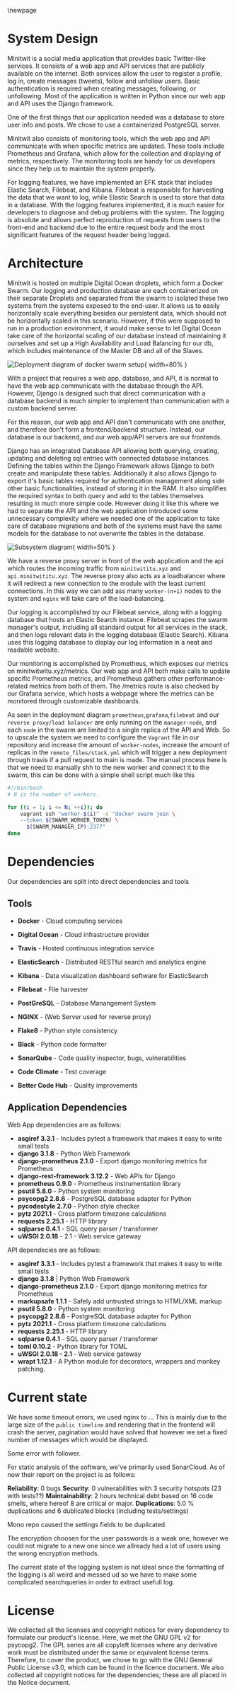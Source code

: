 \newpage

# System Design

Minitwit is a social media application that provides basic Twitter-like services. It consists of a web app and API services that are publicly available on the internet. Both services allow the user to register a profile, log in, create messages (tweets), follow and unfollow users. Basic authentication is required when creating messages, following, or unfollowing. Most of the application is written in Python since our web app and API uses the Django framework.

One of the first things that our application needed was a database to store user info and posts. We chose to use a containerized PostgreSQL server.

Minitwit also consists of monitoring tools, which the web app and API communicate with when specific metrics are updated. These tools include Prometheus and Grafana, which allow for the collection and displaying of metrics, respectively. The monitoring tools are handy for us developers since they help us to maintain the system properly.

For logging features, we have implemented an EFK stack that includes Elastic Search, Filebeat, and Kibana. Filebeat is responsible for harvesting the data that we want to log, while Elastic Search is used to store that data in a database. With the logging features implemented, it is much easier for developers to diagnose and debug problems with the system. The logging is absolute and allows perfect reproduction of requests from users to the front-end and backend due to the entire request body and the most significant features of the request header being logged.



# Architecture

Minitwit is hosted on multiple Digital Ocean droplets, which form a Docker Swarm. Our logging and production database are each containerized on their separate Droplets and separated from the swarm to isolated these two systems from the systems exposed to the end-user. It allows us to easily horizontally scale everything besides our persistent data, which should not be horizontally scaled in this scenario. However, if this were supposed to run in a production environment, it would make sense to let Digital Ocean take care of the horizontal scaling of our database instead of maintaining it ourselves and set up a  High Availability and Load Balancing for our db, which includes maintenance of the Master DB and all of the Slaves.

![Deployment diagram of docker swarm setup](images/deployment_diagram.png "Deployment Diagram"){ width=80% }

With a project that requires a web app, database, and API, it is normal to have the web app communicate with the database through the API. However, Django is designed such that direct communication with a database backend is much simpler to implement than communication with a custom backend server.

For this reason, our web app and API don't communicate with one another, and therefore don't form a frontend/backend structure. Instead, our database is our backend, and our web app/API servers are our frontends.

Django has an integrated Database API allowing both querying, creating, updating and deleting sql entries with connected database instances. Defining the tables within the Django Framework allows Django to both create and manipulate these tables. Additionally it also allows Django to export it's basic tables required for authentication management along side other basic functionalities, instead of storing it in the RAM. It also simplifies the required syntax to both query and add to the tables themselves resulting in much more simple code. However doing it like this where we had to separate the API and the web application introduced some unnecessary complexity where we needed one of the application to take care of database migrations and both of the systems must have the same models for the database to not overwrite the tables in the database.

![Subsystem diagram](images/subsystems.png "Subsystem diagram"){ width=50% }


We have a reverse proxy server in front of the web application and the api which routes the incoming traffic from `minitwititu.xyz` and `api.minitwititu.xyz`. The reverse proxy also acts as a loadbalancer where it will redirect a new connection to the module with the least current connections. In this way we can add ass many `worker-(n+1)` nodes to the system and `nginx` will take care of the load-balancing.

Our logging is accomplished by our Filebeat service, along with a logging database that hosts an Elastic Search instance. Filebeat scrapes the swarm manager's output, including all standard output for all services in the stack, and then logs relevant data in the logging database (Elastic Search). Kibana uses this logging database to display our log information in a neat and readable website.

Our monitoring is accomplished by Prometheus, which exposes our metrics on minitwitwitu.xyz/metrics. Our web app and API both make calls to update specific Prometheus metrics, and Prometheus gathers other performance-related metrics from both of them. The /metrics route is also checked by our Grafana service, which hosts a webpage where the metrics can be monitored through customizable dashboards.

As seen in the deployment diagram `prometheus`,`grafana`,`filebeat` and our `reverse proxy/load balancer` are only running on the `manager-node`, and each `node` in the swarm are limited to a single replica of the API and Web. So to upscale the system we need to configure the `Vagrant` file in our repository and increase the amount of `worker-nodes`, increase the amount of replicas in the `remote_files/stack.yml` which will trigger a new deployment through travis if a pull request to main is made. The manual process here is that we need to manually shh to the new worker and connect it to the swarm, this can be done with a simple shell script much like this

```bash
#!/bin/bash
# N is the number of workers.

for ((i = 1; i <= N; ++i)); do 
    vagrant ssh "worker-$(i)" -c "docker swarm join \
    --token $(SWARM_WORKER_TOKEN) \
      $(SWARM_MANAGER_IP):2377"
done


```


# Dependencies

Our dependencies are split into direct dependencies and tools

## Tools

- **Docker** - Cloud computing services
- **Digital Ocean** - Cloud infrastructure provider
- **Travis** - Hosted continuous integration service
- **ElasticSearch** - Distributed RESTful search and analytics engine
- **Kibana** - Data visualization dashboard software for ElasticSearch
- **Filebeat** - File harvester
- **PostGreSQL** - Database Manangement System
- **NGINX** - (Web Server used for reverse proxy)

- **Flake8** - Python style consistency
- **Black** - Python code formatter
- **SonarQube** - Code quality inspector, bugs, vulnerabilities
- **Code Climate** - Test coverage
- **Better Code Hub** - Quality improvements

## Application Dependencies

Web App dependencies are as follows:

- **asgiref 3.3.1** - Includes pytest a framework that makes it easy to write small tests
- **django 3.1.8** - Python Web Framework
- **django-prometheus 2.1.0** - Export django monitoring metrics for Prometheus
- **django-rest-framework 3.12.2** - Web APIs for Django
- **prometheus 0.9.0** - Prometheus instrumentation library
- **psutil 5.8.0** - Python system monitoring
- **psycopg2 2.8.6** - PostgreSQL database adapter for Python
- **pycodestyle 2.7.0** - Python style checker
- **pytz 2021.1** - Cross platform timezone calculations
- **requests 2.25.1** - HTTP library
- **sqlparse 0.4.1** - SQL query parser / transformer
- **uWSGI 2.0.18** - 2.1 - Web service gateway

API dependecies are as follows:

- **asgiref 3.3.1** - Includes pytest a framework that makes it easy to write small tests
- **django 3.1.8** | Python Web Framework
- **django-prometheus 2.1.0** - Export django monitoring metrics for Prometheus 
- **markupsafe 1.1.1** - Safely add untrusted strings to HTML/XML markup
- **psutil 5.8.0** - Python system monitoring
- **psycopg2 2.8.6** - PostgreSQL database adapter for Python
- **pytz 2021.1** - Cross platform timezone calculations
- **requests 2.25.1** - HTTP library
- **sqlparse 0.4.1** - SQL query parser / transformer
- **toml 0.10.2** - Python library for TOML
- **uWSGI 2.0.18 - 2.1** - Web service gateway
- **wrapt 1.12.1** - A Python module for decorators, wrappers and monkey patching.


# Current state

We have some timeout errors, we used nginx to ... This is mainly due to the large size of the `public timeline` and rendering that in the frontend will crash the server, pagination would have solved that however we set a fixed number of messages which would be displayed.

Some error with follower.

For static analysis of the software, we've primarily used SonarCloud. As of now their report on the project is as follows:

 **Reliability**: 0 bugs
 **Security**: 0 vulnerabilities with 3 security hotspots (23 with tests??)
 **Maintainability**: 2 hours technical debt based on 16 code smells, where hereof 8 are critical or major.
 **Duplications**: 5.0 % duplications and 6 dublicated blocks (including tests/settings)
 
 Mono repo caused the settings fields to be duplicated.

The encryption choosen for the user passwords is a weak one, however we could not migrate to a new one since we allready had a lot of users using the wrong encryption methods.

The current state of the logging system is not ideal since the formatting of the logging is all weird and messed ud so we have to make some complicated searchqueries in order to extract usefull log.

# License

We collected all the licenses and copyright notices for every dependency to formulate our product's license. Here, we met the GNU GPL v2 for psycopg2. The GPL series are all copyleft licenses where any derivative work must be distributed under the same or equivalent license terms. Therefore, to cover the product, we chose to go with the GNU General Public License v3.0, which can be found in the licence document. We also collected all copyright notices for the dependencies; these are all placed in the Notice document.

